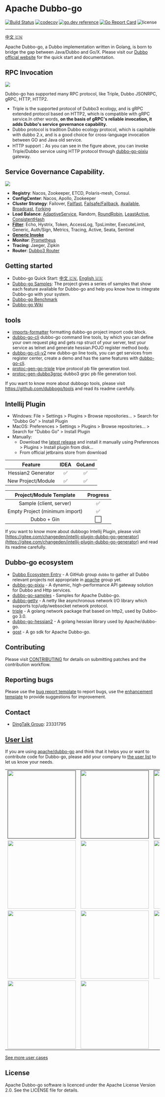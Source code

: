# Apache Dubbo-go

[![Build Status](https://github.com/apache/dubbo-go/workflows/CI/badge.svg)](https://travis-ci.org/apache/dubbo-go)
[![codecov](https://codecov.io/gh/apache/dubbo-go/branch/master/graph/badge.svg)](https://codecov.io/gh/apache/dubbo-go)
[![go.dev reference](https://img.shields.io/badge/go.dev-reference-007d9c?logo=go&logoColor=white&style=flat-square)](https://pkg.go.dev/github.com/apache/dubbo-go?tab=doc)
[![Go Report Card](https://goreportcard.com/badge/github.com/apache/dubbo-go)](https://goreportcard.com/report/github.com/apache/dubbo-go)
![license](https://img.shields.io/badge/license-Apache--2.0-green.svg)

---

[中文 🇨🇳](./README_CN.md)

Apache Dubbo-go, a Dubbo implementation written in Golang, is born to bridge the gap between Java/Dubbo and Go/X. Please visit our [Dubbo official website](https://dubbo.apache.org/zh/docs/languages/golang/) for the quick start and documentation.

## RPC Invocation

![](https://dubbogo.github.io/img/dubbogo-3.0-invocation.png)

Dubbo-go has supported many RPC protocol, like Triple, Dubbo JSONRPC, gRPC, HTTP, HTTP2. 

- Triple is the supported protocol of Dubbo3 ecology, and is gRPC extended protocol based on HTTP2, which is compatible with gRPC service.In other words, **on the basis of gRPC's reliable invocation, it adds Dubbo's service governance capability.**
- Dubbo protocol  is tradition Dubbo ecology protocol, which is capitable with dubbo 2.x, and is a good choice for cross-language invocation between GO and Java old service.
- HTTP support：As you can see in the figure above, you can invoke Triple/Dubbo service using HTTP protocol through [dubbo-go-pixiu](https://github.com/apache/dubbo-go-pixiu) gateway.

## Service Governance Capability.

![](https://dubbogo.github.io/img/devops.png)

- **Registry**: Nacos, Zookeeper, ETCD, Polaris-mesh, Consul.
- **ConfigCenter**: Nacos, Apollo, Zookeeper
- **Cluster Strategy**: Failover, [Failfast](https://github.com/apache/dubbo-go/pull/140), [Failsafe/Failback](https://github.com/apache/dubbo-go/pull/136), [Available](https://github.com/apache/dubbo-go/pull/155), [Broadcast](https://github.com/apache/dubbo-go/pull/158), [Forking](https://github.com/apache/dubbo-go/pull/161)
- **Load Balance**: [AdaptiveService](https://github.com/apache/dubbo-go/pull/1649), Random, [RoundRobin](https://github.com/apache/dubbo-go/pull/66), [LeastActive](https://github.com/apache/dubbo-go/pull/65), [ConsistentHash](https://github.com/apache/dubbo-go/pull/261)
- [**Filter**](./filter): Echo, Hystrix, Token, AccessLog, TpsLimiter, ExecuteLimit, Generic, Auth/Sign, Metrics, Tracing, Active, Seata, Sentinel
- **[Generic Invoke](https://github.com/apache/dubbo-go/pull/122)**
- **Monitor**:  [Prometheus](https://github.com/apache/dubbo-go/pull/342)
- **Tracing**:  Jaeger, Zipkin
- **Router**: [Dubbo3 Router](https://github.com/apache/dubbo-go/pull/1187)

## Getting started

- Dubbo-go Quick Start: [中文 🇨🇳](https://dubbogo.github.io/zh-cn/docs/user/quickstart/3.0/quickstart_triple.html), [English 🇺🇸](https://dubbogo.github.io/en-us/docs/user/quickstart/3.0/quickstart_triple.html)
- [Dubbo-go Samples](https://github.com/apache/dubbo-go-samples): The project gives a series of samples that show each feature available for Dubbo-go and help you know how to integrate Dubbo-go with your system.
- [Dubbo-go Benchmark](https://github.com/dubbogo/dubbo-go-benchmark)
- [Dubbo-go Wiki](https://github.com/apache/dubbo-go/wiki)

## tools

  * [imports-formatter](https://github.com/dubbogo/tools/blob/master/cmd/imports-formatter/main.go) formatting dubbo-go project import code block.
  * [dubbo-go-cli](https://github.com/dubbogo/tools/blob/master/cmd/dubbogo-cli/main.go) dubbo-go command line tools, by which you can define your own request pkg and gets rsp struct of your server, test your service as telnet and generate hessian.POJO register method body.
  * [dubbo-go-cli-v2](https://github.com/dubbogo/tools/blob/master/cmd/dubbogo-cli-v2/main.go) new dubbo-go line tools, you can get services from register center, create a demo and has the same features with [dubbo-go-cli](https://github.com/dubbogo/tools/blob/master/cmd/dubbogo-cli/main.go).
  * [protoc-gen-go-triple](https://github.com/dubbogo/tools/blob/master/cmd/protoc-gen-go-triple/main.go) tripe protocol pb file generation tool.
  * [protoc-gen-dubbo3grpc](https://github.com/dubbogo/tools/blob/master/cmd/protoc-gen-dubbo3grpc/main.go) dubbo3 grpc pb file generation tool.


If you want to know more about dubbogo tools, please visit https://github.com/dubbogo/tools and read its readme carefully.

## Intellij Plugin

* Windows: File > Settings > Plugins > Browse repositories... > Search for "Dubbo Go" > Install Plugin
* MacOS: Preferences > Settings > Plugins > Browse repositories... > Search for "Dubbo Go" > Install Plugin
* Manually:
    * Download the [latest release](https://plugins.jetbrains.com/plugin/18581-dubbo-go) and install it manually using Preferences > Plugins > Install plugin from disk...
    * From official jetbrains store from download


|      Feature       | IDEA | GoLand |
|:------------------:|:----:|:------:|
| Hessian2 Generator |  ✅️  |   ✅️   |
| New Project/Module |  ✅️  |   ✅️   |


|    Project/Module Template     | Progress |
|:------------------------------:|:--------:|
|    Sample (client, server)     |    ✅️    |
| Empty Project (minimum import) |    ✅️    |
|          Dubbo + Gin           |    ⬜     |


If you want to know more about dubbogo Intellij Plugin, please visit [https://gitee.com/changeden/intellij-plugin-dubbo-go-generator](https://gitee.com/changeden/intellij-plugin-dubbo-go-generator) and read its readme carefully.

## Dubbo-go ecosystem

* [Dubbo Ecosystem Entry](https://github.com/apache?utf8=%E2%9C%93&q=dubbo&type=&language=) - A GitHub group `dubbo` to gather all Dubbo relevant projects not appropriate in [apache](https://github.com/apache) group yet.
* [dubbo-go-pixiu](https://github.com/apache/dubbo-go-pixiu) - A dynamic, high-performance API gateway solution for Dubbo and Http services.
* [dubbo-go-samples](https://github.com/apache/dubbo-go-samples) - Samples for Apache Dubbo-go.
* [dubbo-getty](https://github.com/apache/dubbo-getty) - A netty like asynchronous network I/O library which supports tcp/udp/websocket network protocol.
* [triple](https://github.com/dubbogo/triple) - A golang network package that based on http2, used by Dubbo-go 3.0.
* [dubbo-go-hessian2](https://github.com/apache/dubbo-go-hessian2) - A golang hessian library used by Apache/dubbo-go.
* [gost](https://github.com/dubbogo/gost) - A go sdk for Apache Dubbo-go.


## Contributing

Please visit [CONTRIBUTING](./CONTRIBUTING.md) for details on submitting patches and the contribution workflow.

## Reporting bugs

Please use the [bug report template](issues/new?template=bug-report.md) to report bugs, use the [enhancement template](issues/new?template=enhancement.md) to provide suggestions for improvement.

## Contact

- [DingTalk Group](https://www.dingtalk.com/en): 23331795

## [User List](https://github.com/apache/dubbo-go/issues/2)

If you are using [apache/dubbo-go](https://github.com/apache/dubbo-go) and think that it helps you or want to contribute code for Dubbo-go, please add your company to [the user list](https://github.com/apache/dubbo-go/issues/2) to let us know your needs.


<div>
<table>
  <tbody>
  <tr></tr>
    <tr>
      <td align="center"  valign="middle">
        <a href="" target="_blank">
          <img width="222px"  src="https://pic.c-ctrip.com/common/c_logo2013.png">
        </a>
      </td>
      <td align="center"  valign="middle">
        <a href="" target="_blank">
          <img width="222px"  src="https://user-images.githubusercontent.com/52339367/84628582-80512200-af1b-11ea-945a-c6b4b9ad31f2.png">
        </a>
      </td>
      <td align="center"  valign="middle">
        <a href="" target="_blank">
          <img width="222px"  src="https://mosn.io/images/community/tuya.png">
        </a>
      </td>
      <td align="center"  valign="middle">
        <a href="https://github.com/mosn" target="_blank">
          <img width="222px"  src="https://raw.githubusercontent.com/mosn/community/master/icons/png/mosn-labeled-horizontal.png">
        </a>
      </td>
      <td align="center"  valign="middle">
        <a href="" target="_blank">
          <img width="222px"  src="https://festatic.estudy.cn/assets/xhx-web/layout/logo.png">
        </a>
      </td>
    </tr>
    <tr></tr>
    <tr>
      <td align="center"  valign="middle">
        <a href="http://www.j.cn" target="_blank">
          <img width="222px"  src="http://image.guang.j.cn/bbs/imgs/home/pc/icon_8500.png">
        </a>
      </td>
      <td align="center"  valign="middle">
        <a href="https://www.genshuixue.com/" target="_blank">
          <img width="222px"  src="https://i.gsxcdn.com/0cms/d/file/content/2020/02/5e572137d7d94.png">
        </a>
      </td>
      <td align="center"  valign="middle">
        <a href="http://www.51h5.com" target="_blank">
          <img width="222px"  src="https://fs-ews.51h5.com/common/hw_220_black.png">
        </a>
      </td>
      <td align="center"  valign="middle">
        <a href="https://www.zto.com" target="_blank">
          <img width="222px"  src="https://fscdn.zto.com/fs8/M02/B2/E4/wKhBD1-8o52Ae3GnAAASU3r62ME040.png">
        </a>
      </td>
      <td align="center"  valign="middle">
        <a href="https://www.icsoc.net/" target="_blank">
          <img width="222px"  src="https://oss.icsoc.net/icsoc-ekt-test-files/icsoc.png">
        </a>
      </td>
    </tr>
    <tr></tr>
    <tr>
      <td align="center"  valign="middle">
        <a href="http://www.mgtv.com" target="_blank">
          <img width="222px"  src="https://ugc.hitv.com/platform_oss/F6077F1AA82542CDBDD88FD518E6E727.png">
        </a>
      </td>
      <td align="center"  valign="middle">
        <a href="http://www.dmall.com" target="_blank">
          <img width="222px"  src="https://mosn.io/images/community/duodian.png">
        </a>
      </td>
      <td align="center"  valign="middle">
        <a href="http://www.ruubypay.com" target="_blank">
           <img width="222px"  src="http://website.ruubypay.com/wifi/image/line5.png">
        </a>
      </td>
      <td align="center"  valign="middle">
          <a href="https://www.dingtalk.com" target="_blank">
             <img width="222px"  src="https://gw.alicdn.com/tfs/TB1HPATMrrpK1RjSZTEXXcWAVXa-260-74.png">
          </a>
      </td>
      <td align="center"  valign="middle">
          <a href="https://www.autohome.com.cn" target="_blank">
             <img width="222px"  src="https://avatars.githubusercontent.com/u/18279051?s=200&v=4">
          </a>
      </td>      
    </tr>
    <tr></tr>
    <tr>
      <td align="center"  valign="middle">
        <a href="https://www.mi.com/" target="_blank">
          <img width="222px"  src="https://s02.mifile.cn/assets/static/image/logo-mi2.png">
        </a>
      </td>  
      <td align="center"  valign="middle">
        <a href="https://opayweb.com/" target="_blank">
          <img width="222px"  src="https://open.opayweb.com/static/img/logo@2x.35c6fe4c.jpg">
        </a>
      </td>  
    </tr>
    <tr></tr>
  </tbody>
</table>
</div>

[See more user cases](https://github.com/apache/dubbo-go/issues/2)

## License

Apache Dubbo-go software is licenced under the Apache License Version 2.0. See the LICENSE file for details.
